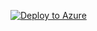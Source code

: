 [![Deploy to Azure](https://aka.ms/deploytoazurebutton)](https://portal.azure.com/#create/Microsoft.Template/uri/https%3A%2F%2Fraw.githubusercontent.com%2Fykiyoshima%2Fdeploy-to-azure%2Fmain%2Fdeploy-to-azure-functions.json)